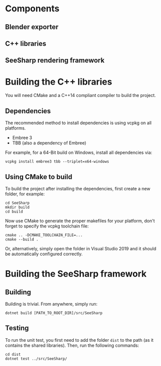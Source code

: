# Components

## Blender exporter

## C++ libraries

## SeeSharp rendering framework

# Building the C++ libraries

You will need CMake and a C++14 compliant compiler to build the project.

## Dependencies

The recommended method to install dependencies is using vcpkg on all platforms.

- Embree 3
- TBB (also a dependency of Embree)

For example, for a 64-Bit build on Windows, install all dependencies via:

```
vcpkg install embree3 tbb --triplet=x64-windows
```

## Using CMake to build

To build the project after installing the dependencies, first create a new folder, for example:

```
cd SeeSharp
mkdir build
cd build
```

Now use CMake to generate the proper makefiles for your platform, don't forget to specify the vcpkg toolchain file:

```
cmake .. -DCMAKE_TOOLCHAIN_FILE=...
cmake --build .
```

Or, alternatively, simply open the folder in Visual Studio 2019 and it should be automatically configured correctly.

# Building the SeeSharp framework

## Building

Building is trivial. From anywhere, simply run:

```
dotnet build [PATH_TO_ROOT_DIR]/src/SeeSharp
```

## Testing

To run the unit test, you first need to add the folder `dist` to the path (as it contains the shared libraries).
Then, run the following commands:

```
cd dist
dotnet test ../src/SeeSharp/
```